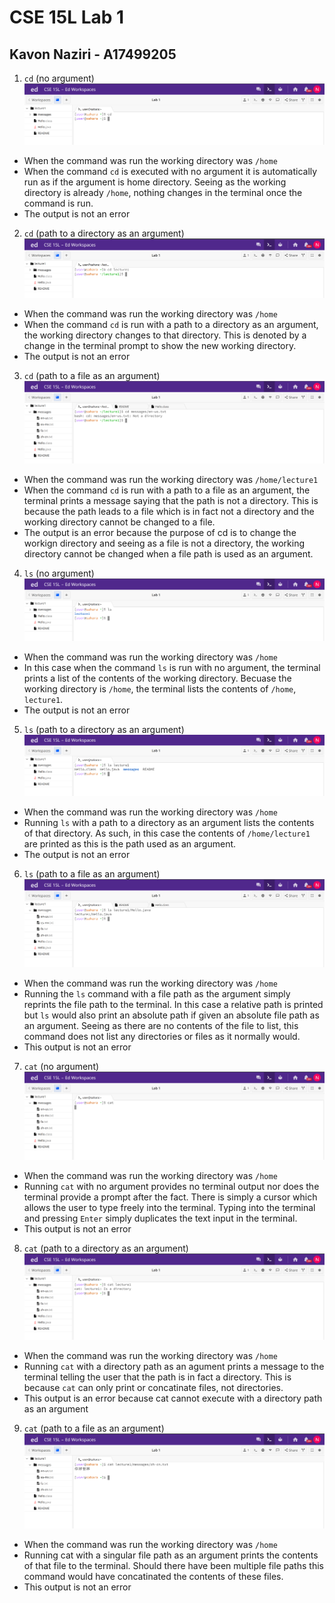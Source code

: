 # CSE 15L Lab 1
## Kavon Naziri - A17499205

1. ``cd`` (no argument)  
![Image](cse15l_lab1_ss1-1.png)
- When the command was run the working directory was `/home`
- When the command `cd` is executed with no argument it is automatically run as if the argument is home directory. Seeing as the working directory is already `/home`, nothing changes in the terminal once the command is run.
- The output is not an error

2. `cd` (path to a directory as an argument)
![Image](cse15l_lab1_ss1-2.png)
- When the command was run the working directory was `/home`
- When the command `cd` is run with a path to a directory as an argument, the working directory changes to that directory. This is denoted by a change in the terminal prompt to show the new working directory.
- The output is not an error

3. `cd` (path to a file as an argument)
![Image](cse15l_lab1_ss1-3.png)
- When the command was run the working directory was `/home/lecture1`
- When the command `cd` is run with a path to a file as an argument, the terminal prints a message saying that the path is not a directory. This is because the path leads to a file which is in fact not a directory and the working directory cannot be changed to a file.
- The output is an error because the purpose of cd is to change the workign directory and seeing as a file is not a directory, the working directory cannot be changed when a file path is used as an argument.

4. `ls` (no argument)
![Image](cse15l_lab1_ss2-1.png)
- When the command was run the working directory was `/home`
- In this case when the command `ls` is run with no argument, the terminal prints a list of the contents of the working directory. Becuase the working directory is `/home`, the terminal lists the contents of `/home`, `lecture1`.
- The output is not an error

5. `ls` (path to a directory as an argument)
![Image](cse15l_lab1_ss2-2.png)
- When the command was run the working directory was `/home`
- Running `ls` with a path to a directory as an argument lists the contents of that directory. As such, in this case the contents of `/home/lecture1` are printed as this is the path used as an argument.
- The output is not an error

6. `ls` (path to a file as an argument)
![Image](cse15l_lab1_ss2-3.png)
- When the command was run the working directory was `/home`
- Running the `ls` command with a file path as the argument simply reprints the file path to the terminal. In this case a relative path is printed but `ls` would also print an absolute path if given an absolute file path as an argument. Seeing as there are no contents of the file to list, this command does not list any directories or files as it normally would.
- This output is not an error

7. `cat` (no argument)
![Image](cse15l_lab1_ss3-1.png) 
- When the command was run the working directory was `/home`
- Running `cat` with no argument provides no terminal output nor does the terminal provide a prompt after the fact. There is simply a cursor which allows the user to type freely into the terminal. Typing into the terminal and pressing `Enter` simply duplicates the text input in the terminal. 
- This output is not an error

8. `cat` (path to a directory as an argument)
![Image](cse15l_lab1_ss3-2.png)
- When the command was run the working directory was `/home`
- Running `cat` with a directory path as an agument prints a message to the terminal telling the user that the path is in fact a directory. This is because `cat` can only print or concatinate files, not directories.
- This output is an error because cat cannot execute with a directory path as an argument

9. `cat` (path to a file as an argument)
![Image](cse15l_lab1_ss3-3.png)
- When the command was run the working directory was `/home`
- Running cat with a singular file path as an argument prints the contents of that file to the terminal. Should there have been multiple file paths this command would have concatinated the contents of these files.
- This output is not an error 

